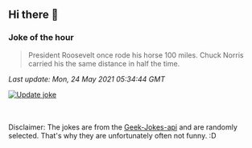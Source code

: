 ## Hi there 👋

### Joke of the hour
<!-- joke -->
>President Roosevelt once rode his horse 100 miles. Chuck Norris carried his the same distance in half the time.
<!-- /joke -->

*Last update: Mon, 24 May 2021 05:34:44 GMT*

[![Update joke](https://github.com/nclskfm/nclskfm/actions/workflows/joke.yml/badge.svg)](https://github.com/nclskfm/nclskfm/actions/workflows/joke.yml)

<br><br>
Disclaimer: The jokes are from the [Geek-Jokes-api](https://github.com/sameerkumar18/geek-joke-api) and are randomly selected. That's why they are unfortunately often not funny. :D
